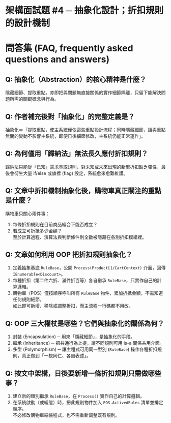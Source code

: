 # 架構面試題 #4 ─ 抽象化設計；折扣規則的設計機制

# 問答集 (FAQ, frequently asked questions and answers)

## Q: 抽象化（Abstraction）的核心精神是什麼？
隱藏細節、提取重點。亦即把與問題無直接關係的實作細節隔離，只留下能解決問題所需的關鍵概念與行為。

## Q: 作者補充後對「抽象化」的完整定義是？
抽象化＝「提取重點，使主系統僅依這些重點設計流程；同時隱藏細節，讓與重點無關的變動不影響主系統，即便日後細節修改，主系統仍能正常運作」。

## Q: 為何僅用「歸納法」無法長久應付折扣規則？
歸納法只能從「已知」需求萃取規則，對未知或未來出現的新型折扣缺乏彈性，最後會衍生大量 if/else 或旗標 (flag) 設定，系統愈來愈難維護。

## Q: 文章中折扣機制抽象化後，購物車真正關注的重點是什麼？
購物車只關心兩件事：
1. 每條折扣規則在目前商品組合下能否成立？  
2. 若成立可折抵多少金額？  
至於計算過程、演算法與判斷條件則全數被隱藏在各別折扣模組裡。

## Q: 文章如何利用 OOP 把折扣規則抽象化？
1. 定義抽象基底 `RuleBase`，公開 `Process(Product[]/CartContext)` 介面，回傳 `IEnumerable<Discount>`。  
2. 每種折扣（第二件六折、滿件折百等）各自繼承 `RuleBase`，只實作自己的計算邏輯。  
3. 購物車（POS）僅按順序呼叫所有 `RuleBase` 物件，累加折抵金額，不需知道任何規則細節。  
如此即可新增、移除或調整折扣，而主流程一行碼都不用改。

## Q: OOP 三大權杖是哪些？它們與抽象化的關係為何？
1. 封裝 (Encapsulation) ─ 用來「隱藏細節」，是抽象化的手段。  
2. 繼承 (Inheritance) ─ 把共通行為上提，讓不同規則可用 is-a 關係共用介面。  
3. 多型 (Polymorphism) ─ 讓主程式可用同一型別 (`RuleBase`) 操作各種折扣規則，真正做到「一視同仁、各自表述」。

## Q: 按文中架構，日後要新增一條折扣規則只需做哪些事？
1. 建立新的類別繼承 `RuleBase`，在 `Process()` 實作自己的計算邏輯。  
2. 在系統啟動（或組態）時，把此規則物件加入 `POS.ActivedRules` 清單並排定順序。  
不必修改購物車結帳程式，也不需重新調整既有規則。
